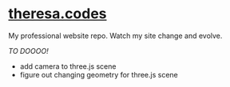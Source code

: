 # [theresa.codes](theresa.codes)

My professional website repo. Watch my site change and evolve.

*TO DOOOO!*
- add camera to three.js scene
- figure out changing geometry for three.js scene

